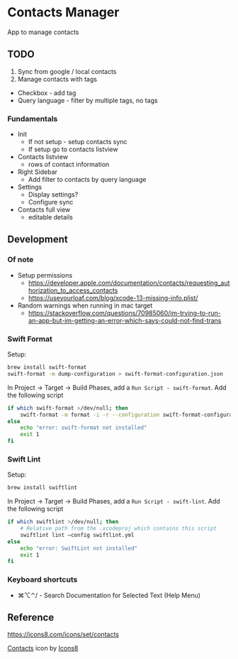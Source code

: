 Contacts Manager
================

App to manage contacts

TODO
----

1. Sync from google / local contacts
2. Manage contacts with tags
  - Checkbox - add tag
  - Query language - filter by multiple tags, no tags

### Fundamentals

- Init
  - If not setup - setup contacts sync
  - If setup go to contacts listview
- Contacts listview
  - rows of contact information
- Right Sidebar
  - Add filter to contacts by query language
- Settings
  - Display settings?
  - Configure sync
- Contacts full view
  - editable details

Development
-----------
### Of note

- Setup permissions
  - https://developer.apple.com/documentation/contacts/requesting_authorization_to_access_contacts
  - https://useyourloaf.com/blog/xcode-13-missing-info.plist/
- Random warnings when running in mac target
  - https://stackoverflow.com/questions/70985060/im-trying-to-run-an-app-but-im-getting-an-error-which-says-could-not-find-trans

### Swift Format

Setup:

```sh
brew install swift-format
swift-format -m dump-configuration > swift-format-configuration.json
```

In Project -> Target -> Build Phases, add a `Run Script - swift-format`. Add the following script

```sh
if which swift-format >/dev/null; then
    swift-format -m format -i -r --configuration swift-format-configuration.json ${PROJECT_DIR}
else
    echo "error: swift-format not installed"
    exit 1
fi
```

### Swift Lint

Setup:

```sh
brew install swiftlint
```

In Project -> Target -> Build Phases, add a `Run Script - swift-lint`. Add the following script

```sh
if which swiftlint >/dev/null; then
    # Relative path from the .xcodeproj which contains this script
    swiftlint lint –config swiftlint.yml
else
    echo "error: SwiftLint not installed"
    exit 1
fi
```

### Keyboard shortcuts

- ⌘⌥⌃/ - Search Documentation for Selected Text (Help Menu)

Reference
---------

https://icons8.com/icons/set/contacts

<a target="_blank" href="https://icons8.com/icon/T5URFachnKRD/contacts">Contacts</a> icon by <a target="_blank" href="https://icons8.com">Icons8</a>
